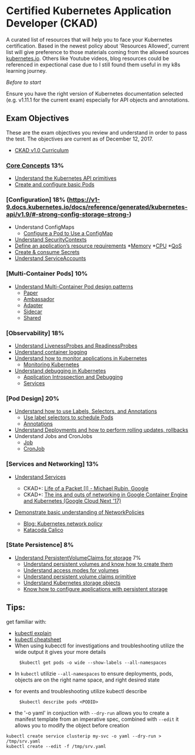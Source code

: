 
# Certified Kubernetes Application Developer (CKAD)
A  curated list of resources that will help you to face your Kubernetes certification. Based in the newest policy about 'Resources Allowed', current list will give preference
to those materials coming from the allowed sources [kubernetes.io](kubernetes.io). Others like Youtube videos, blog resources could be referenced in expectional case due to I still found them useful in my k8s learning journey.


_Before to start_ 

Ensure you have the right version of Kubernetes documentation selected (e.g. v1.11.1 for the current exam) especially for API objects and annotations.


## Exam Objectives

These are the exam objectives you review and understand in order to pass the test. The objectives are current as of December 12, 2017.

* [CKAD v1.0 Curriculum](https://github.com/cncf/curriculum/blob/master/certified_kubernetes_application_developer_exam_v1.0.pdf)

### [Core Concepts](https://kubernetes.io/docs/concepts/) 13%

* [Understand the Kubernetes API primitives](https://v1-9.docs.kubernetes.io/docs/reference/generated/kubernetes-api/v1.9/)
* [Create and configure basic Pods](https://kubernetes.io/docs/concepts/workloads/pods/pod-overview/)


### [Configuration] 18% (https://v1-9.docs.kubernetes.io/docs/reference/generated/kubernetes-api/v1.9/#-strong-config-storage-strong-)

* Understand ConfigMaps
    * [Configure a Pod to Use a ConfigMap](https://kubernetes.io/docs/tasks/configure-pod-container/configure-pod-configmap/)
* [Understand SecurityContexts](https://kubernetes.io/docs/tasks/configure-pod-container/security-context/)
* [Define an application’s resource requirements](https://kubernetes.io/docs/concepts/configuration/manage-compute-resources-container/)
    *[Memory](https://kubernetes.io/docs/tasks/configure-pod-container/assign-memory-resource/)
    *[CPU](https://kubernetes.io/docs/tasks/configure-pod-container/assign-cpu-resource/)
    *[QoS](https://kubernetes.io/docs/tasks/configure-pod-container/quality-service-pod/)
* [Create & consume Secrets](https://kubernetes.io/docs/concepts/configuration/secret/)    
* [Understand ServiceAccounts](https://kubernetes.io/docs/admin/service-accounts-admin/)    

### [Multi-Container Pods] 10%

* [Understand Multi-Container Pod design patterns](https://kubernetes.io/blog/2015/06/the-distributed-system-toolkit-patterns)
    * [Paper](https://static.googleusercontent.com/media/research.google.com/en//pubs/archive/45406.pdf)
    * [Ambassador](https://github.com/brendandburns/designing-distributed-systems/tree/master/ambassadors)
    * [Adapter](https://github.com/brendandburns/designing-distributed-systems/tree/master/adapters)
    * [Sidecar](https://github.com/brendandburns/designing-distributed-systems/tree/master/sidecars)
    * [Shared](https://github.com/brendandburns/designing-distributed-systems/tree/master/sharded)

### [Observability] 18%

* [Understand LivenessProbes and ReadinessProbes](https://kubernetes.io/docs/tasks/configure-pod-container/configure-liveness-readiness-probes/) 
* [Understand container logging](https://kubernetes.io/docs/reference/generated/kubectl/kubectl-commands#logs)
* [Understand how to monitor applications in Kubernetes](https://kubernetes.io/docs/tasks/debug-application-cluster/resource-usage-monitoring/) 
    * [Monitoring Kubernetes](https://www.datadoghq.com/blog/monitoring-kubernetes-era/)
* [Understand debugging in Kubernetes](https://kubernetes.io/docs/tasks/debug-application-cluster/determine-reason-pod-failure/)
    * [Application Introspection and Debugging](https://kubernetes.io/docs/tasks/debug-application-cluster/debug-application-introspection/)
    * [Services](https://kubernetes.io/docs/tasks/debug-application-cluster/debug-service/)

### [Pod Design] 20%

* [Understand how to use Labels, Selectors, and Annotations](https://kubernetes.io/docs/concepts/overview/working-with-objects/labels/)
    * [Use label selectors to schedule Pods](https://kubernetes.io/docs/concepts/overview/working-with-objects/labels/)
    * [Annotations](https://kubernetes.io/docs/concepts/overview/working-with-objects/annotations/)
* [Understand Deployments and how to perform rolling updates, rollbacks](https://kubernetes.io/docs/concepts/workloads/controllers/deployment/)
* Understand Jobs and CronJobs
    * [Job](https://kubernetes.io/docs/concepts/workloads/controllers/jobs-run-to-completion/)
    * [CronJob](https://kubernetes.io/docs/concepts/workloads/controllers/cron-jobs/)
    

### [Services and Networking] 13%

* [Understand Services](https://kubernetes.io/docs/concepts/services-networking/service/)
  * CKAD+: [Life of a Packet [I] - Michael Rubin, Google](https://www.youtube.com/watch?v=0Omvgd7Hg1I)
  * CKAD+: [The ins and outs of networking in Google Container Engine and Kubernetes (Google Cloud Next '17)](https://www.youtube.com/watch?v=y2bhV81MfKQ)

* [Demonstrate basic understanding of NetworkPolicies](https://kubernetes.io/docs/tasks/administer-cluster/declare-network-policy/)
  * [Blog: Kubernetes network policy](https://ahmet.im/blog/kubernetes-network-policy/)
  * [Katacoda Calico](https://www.katacoda.com/projectcalico/scenarios/calico)


### [State Persistence] 8%

* [Understand PersistentVolumeClaims for storage](https://kubernetes.io/docs/concepts/storage/volumes/) 7%
    * [Understand persistent volumes and know how to create them](https://kubernetes.io/docs/concepts/storage/persistent-volumes/)
    * [Understand access modes for volumes](https://kubernetes.io/docs/concepts/storage/persistent-volumes/#access-modes)
    * [Understand persistent volume claims primitive](https://kubernetes.io/docs/concepts/storage/persistent-volumes/#persistentvolumeclaims)
    * [Understand Kubernetes storage objects](https://kubernetes.io/docs/concepts/storage/volumes/#types-of-volumes)
    * [Know how to configure applications with persistent storage](https://kubernetes.io/docs/tasks/configure-pod-container/configure-volume-storage/)

## Tips:

get familiar with:
* [kubectl explain](https://blog.heptio.com/kubectl-explain-heptioprotip-ee883992a243)
* [kubectl cheatsheet](https://kubernetes.io/docs/user-guide/kubectl-cheatsheet/)
* When using kubecctl for investigations and troubleshooting utilize the wide output it gives your more details
```
     $kubectl get pods -o wide --show-labels --all-namespaces
```
* In `kubectl` utilizie `--all-namespaces` to ensure deployments, pods, objects are on the right name space, and right desired state

* for events and troubleshooting utilize kubectl describe
```
     $kubectl describe pods <PODID>
```
* the '-o yaml' in conjuction with `--dry-run` allows you to create a manifest template from an imperative spec, combined with `--edit` it allows you to modify the object before creation
```
kubectl create service clusterip my-svc -o yaml --dry-run > /tmp/srv.yaml
kubectl create --edit -f /tmp/srv.yaml
```
